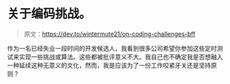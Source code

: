# 关于编码挑战。

> 原文：<https://dev.to/wintermute21/on-coding-challenges-bff>

作为一名已经失业一段时间的开发候选人，我看到很多公司希望你参加这些定时测试来实现一些挑战或算法。这些都被批评意义不大。我自己也不确定我是否想融入一种延续这种无意义的文化，然而，我是应该为了一份工作咬紧牙关还是坚持原则？